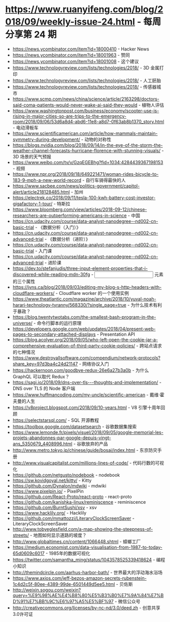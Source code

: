 # https://www.ruanyifeng.com/blog/2018/09/weekly-issue-24.html - 每周分享第 24 期

- https://news.ycombinator.com/item?id=18000410 - Hacker News
- https://news.ycombinator.com/item?id=18001963 - 赞同
- https://news.ycombinator.com/item?id=18001008 - 这个建议
- https://www.technologyreview.com/lists/technologies/2018/ - 3D 金属打印
- https://www.technologyreview.com/lists/technologies/2018/ - 人工胚胎
- https://www.technologyreview.com/lists/technologies/2018/ - 传感器城市
- https://www.scmp.com/news/china/science/article/2163298/doctors-said-coma-patients-would-never-wake-ai-said-they-would - 植物人评估
- https://www.washingtonpost.com/business/economy/scooter-use-is-rising-in-major-cities-so-are-trips-to-the-emergency-room/2018/09/06/53d6a8d4-abd6-11e8-a8d7-0f63ab8b1370_story.html - 电动滑板车
- https://www.scientificamerican.com/article/how-mammals-maintain-symmetry-during-development/ - 动物的对称性
- https://blogs.nvidia.com/blog/2018/09/14/in-the-eye-of-the-storm-the-weather-channel-forecasts-hurricane-florence-with-stunning-visuals/ - 3D 场景的天气预报
- https://www.weibo.com/tv/v/GzqEGEBhg?fid=1034:4284439367198153 - 视频
- https://www.npr.org/2018/09/18/649221471/woman-rides-bicycle-to-183-9-mph-a-new-world-record - 自行车骑得最快的人
- https://www.sacbee.com/news/politics-government/capitol-alert/article218128485.html - 加州
- https://electrek.co/2018/09/11/tesla-100-kwh-battery-cost-investor-gigafactory-1-tour/ - 特斯拉
- https://www.bloomberg.com/view/articles/2018-09-12/chinese-researchers-are-outperforming-americans-in-science - 中国
- https://cn.udacity.com/course/data-analyst-nanodegree--nd002-cn-basic-trial - 《数据分析（入门）》
- https://cn.udacity.com/course/data-analyst-nanodegree--nd002-cn-advanced-trial - 《数据分析（进阶）》
- https://cn.udacity.com/course/data-analyst-nanodegree--nd002-cn-basic-trial - 入门课
- https://cn.udacity.com/course/data-analyst-nanodegree--nd002-cn-advanced-trial - 进阶课
- https://dev.to/stefanjudis/three-input-element-properties-that-i-discovered-while-reading-mdn-30fg - <input> 元素的三个属性
- https://jvns.ca/blog/2018/09/03/editing-my-blog-s-http-headers-with-cloudflare-workers/ - Cloudflare worker 的一个使用实例
- https://www.theatlantic.com/magazine/archive/2018/10/yuval-noah-harari-technology-tyranny/568330/?single_page=true - 为什么技术有利于暴政？
- https://blog.twentytwotabs.com/the-smallest-bash-program-in-the-universe/ - 命令行脚本的运行原理
- https://developers.google.com/web/updates/2018/04/present-web-pages-to-secondary-attached-displays - Presentation API
- https://blog.acolyer.org/2018/09/05/who-left-open-the-cookie-jar-a-comprehensive-evaluation-of-third-party-cookie-policies/ - 跨站点请求的七种情况
- https://www.destroyallsoftware.com/compendium/network-protocols?share_key=97d3ba4c24d21147 - 网络协议入门
- https://hackernoon.com/goodbye-redux-26e6a27b3a0b - 为什么 GraphQL 可以取代 Redux？
- https://sagi.io/2018/09/dns-over-tls---thoughts-and-implementation/ - DNS over TLS 的 Node 客户端
- https://www.huffmancoding.com/my-uncle/scientific-american - 戴维·霍夫曼的人生
- https://v8project.blogspot.com/2018/09/10-years.html - V8 引擎十周年回顾
- https://selectstarsql.com/ - SQL 开源教程
- https://toolbox.google.com/datasetsearch - 谷歌数据集搜索
- https://www.lemonde.fr/pixels/visuel/2018/09/05/google-memorial-les-projets-abandonnes-par-google-depuis-vingt-ans_5350679_4408996.html - 谷歌放弃的产品
- http://www.metro.tokyo.jp/chinese/guide/bosai/index.html - 东京防灾手册
- http://www.visualcapitalist.com/millions-lines-of-code/ - 代码行数的可视化
- https://github.com/netgusto/nodebook - nodebook
- https://sw.kovidgoyal.net/kitty/ - Kitty
- https://github.com/Dynalon/mdwiki - mdwiki
- https://www.pixelpin.io/ - PixelPin
- https://github.com/React-Proto/react-proto - react-proto
- https://github.com/kanishka-linux/reminiscence - reminiscence
- https://github.com/BurntSushi/xsv - xsv
- https://www.hacklily.org/ - Hacklily
- https://github.com/mmattozzi/LiteraryClockScreenSaver - LiteraryClockScreenSaver
- http://www.tobyeglesfield.com/a-map-showing-the-steepness-of-streets/ - 地图如何显示道路的坡度？
- http://www.globaltimes.cn/content/1066448.shtml - 蟑螂工厂
- https://medium.economist.com/data-visualisation-from-1987-to-today-65d0609c6017 - 1985年的数据可视化
- https://twitter.com/samantha_ming/status/1043578525339418624 - 编程小知识
- http://themindcircle.com/aarhus-harbor-bath/ - 世界最大的浮动海水浴场
- https://www.axios.com/jeff-bezos-amazon-secrets-rubenstein-1c4d2c5f-80ee-4389-99de-6501449d5ee5.html - 贝佐斯
- http://weixin.sogou.com/weixin?query=%E9%98%AE%E4%B8%80%E5%B3%B0%E7%9A%84%E7%BD%91%E7%BB%9C%E6%97%A5%E5%BF%97 - 微信公众号
- http://creativecommons.org/licenses/by-nc-nd/3.0/deed.zh - 创意共享3.0许可证